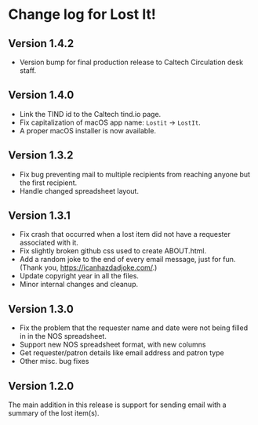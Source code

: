 Change log for Lost It!
=======================

Version 1.4.2
-------------

* Version bump for final production release to Caltech Circulation desk staff.

Version 1.4.0
-------------

* Link the TIND id to the Caltech tind.io page.
* Fix capitalization of macOS app name: `Lostit` ->  `LostIt`.
* A proper macOS installer is now available.

Version 1.3.2
-------------

* Fix bug preventing mail to multiple recipients from reaching anyone but the first recipient.
* Handle changed spreadsheet layout.


Version 1.3.1
-------------

* Fix crash that occurred when a lost item did not have a requester associated with it.
* Fix slightly broken github css used to create ABOUT.html.
* Add a random joke to the end of every email message, just for fun.  (Thank you, https://icanhazdadjoke.com/.)
* Update copyright year in all the files. 
* Minor internal changes and cleanup.


Version 1.3.0
-------------

* Fix the problem that the requester name and date were not being filled in in the NOS spreadsheet.
* Support new NOS spreadsheet format, with new columns
* Get requester/patron details like email address and patron type
* Other misc. bug fixes


Version 1.2.0
-------------

The main addition in this release is support for sending email with a summary of the lost item(s).

